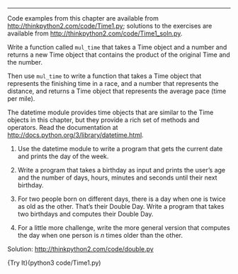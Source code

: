 ---------

Code examples from this chapter are available from <http://thinkpython2.com/code/Time1.py>; solutions to the exercises are available from <http://thinkpython2.com/code/Time1_soln.py>.

Write a function called `mul_time` that takes a Time object and a number and returns a new Time object that contains the product of the original Time and the number.

Then use `mul_time` to write a function that takes a Time object that represents the finishing time in a race, and a number that represents the distance, and returns a Time object that represents the average pace (time per mile).

The <span>datetime</span> module provides <span>time</span> objects that are similar to the Time objects in this chapter, but they provide a rich set of methods and operators. Read the documentation at <http://docs.python.org/3/library/datetime.html>.

1.  Use the <span>datetime</span> module to write a program that gets the current date and prints the day of the week.

2.  Write a program that takes a birthday as input and prints the user’s age and the number of days, hours, minutes and seconds until their next birthday.

3.  For two people born on different days, there is a day when one is twice as old as the other. That’s their Double Day. Write a program that takes two birthdays and computes their Double Day.

4.  For a little more challenge, write the more general version that computes the day when one person is $n$ times older than the other.

Solution: <http://thinkpython2.com/code/double.py>

{Try It}(python3 code/Time1.py)